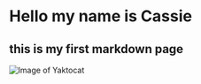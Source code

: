 # Hello my name is Cassie
## this is my first markdown page
![Image of Yaktocat](https://octodex.github.com/images/yaktocat.png)
